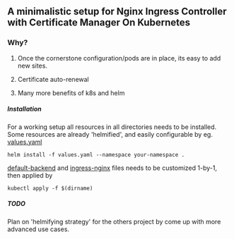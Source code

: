 ## A minimalistic setup for Nginx Ingress Controller with Certificate Manager On Kubernetes

### Why?

1. Once the cornerstone configuration/pods are in place, its easy to add new sites.

2. Certificate auto-renewal 

3. Many more benefits of k8s and helm
 
##### Installation

For a working setup all resources in all directories needs to be installed.
 Some resources are already 'helmified', and easily configurable by eg. [values.yaml](/cert-manager/values.yaml)
 
`helm install -f values.yaml --namespace your-namespace .`

[default-backend](/default-backend) and [ingress-nginx](/ingress-nginx) files needs to be customized 1-by-1, then applied by

`kubectl apply -f $(dirname)` 

##### TODO

Plan on 'helmifying strategy' for the others project by come up with more advanced use cases.  